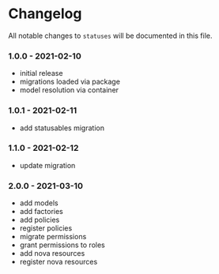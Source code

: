 # Changelog

All notable changes to `statuses` will be documented in this file.

### 1.0.0 - 2021-02-10

- initial release
- migrations loaded via package
- model resolution via container

### 1.0.1 - 2021-02-11

- add statusables migration

### 1.1.0 - 2021-02-12

- update migration

### 2.0.0 - 2021-03-10

- add models
- add factories
- add policies
- register policies
- migrate permissions
- grant permissions to roles
- add nova resources
- register nova resources
